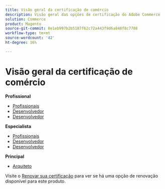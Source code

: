 ```yaml
---
title: Visão geral da certificação de comércio
description: Visão geral das opções de certificação do Adobe Commerce
solution: Commerce
product: Magento
source-git-commit: 8e1eb997b2b5187f62c72a443f9d6a848f8c7708
workflow-type: tm+mt
source-wordcount: '42'
ht-degree: 16%

---
```


# Visão geral da certificação de comércio

**Profissional**

* [Profissionais](/help/certifications/ac/ac-p-business.md) <!--AD0-E712-->
* [Desenvolvedor](/help/certifications/ac/ac-p-developer.md) <!--AD0-E717-->
* [Desenvolvedor](/help/certifications/ac/ac-p-fedeveloper.md) <!--AD0-E719-->

**Especialista**

* [Profissionais](/help/certifications/ac/ac-e-business.md) <!--AD0-E708-->
* [Desenvolvedor](/help/certifications/ac/ac-e-developer.md) <!--AD0-E716-->
* [Desenvolvedor](/help/certifications/ac/ac-e-fedeveloper.md) <!--AD0-E710-->

**Principal**

* [Arquiteto](/help/certifications/ac/ac-m-architect.md) <!--AD0-E718-->

Visite o [Renovar sua certificação](/help/certifications/renew.md) para ver se há uma opção de renovação disponível para este produto.
